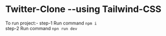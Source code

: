 # Twitter-Clone --using Tailwind-CSS

To run project:-
step-1 Run command `npm i`<br>
step-2 Run command `npn run dev`


